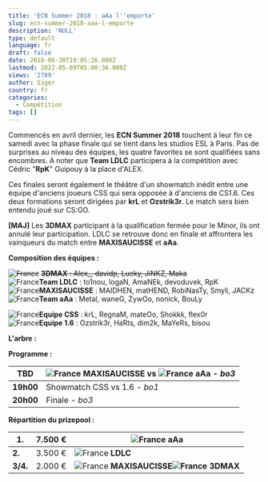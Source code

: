 ```yaml
---
title: 'ECN Summer 2018 : aAa l''emporte'
slug: ecn-summer-2018-aaa-l-emporte
description: 'NULL'
type: default
language: fr
draft: false
date: 2018-06-30T19:05:26.000Z
lastmod: 2022-05-09T05:00:36.000Z
views: '2789'
author: Siger
country: fr
categories:
  - Compétition
tags: []
---
```

Commencés en avril dernier, les **ECN Summer 2018** touchent à leur fin ce samedi avec la phase finale qui se tient dans les studios ESL à Paris. Pas de surprises au niveau des équipes, les quatre favorites se sont qualifiées sans encombres. A noter que **Team LDLC** participera à la compétition avec Cédric "**RpK**" Guipouy à la place d'ALEX.  
  
Ces finales seront également le théâtre d'un showmatch inédit entre une équipe d'anciens joueurs CSS qui sera opposée à d'anciens de CS1.6\. Ces deux formations seront dirigées par **krL** et **Ozstrik3r**. Le match sera bien entendu joué sur CS:GO.  
  
**\[MAJ\]** Les **3DMAX** participant à la qualification fermée pour le Minor, ils ont annulé leur participation. LDLC se retrouve donc en finale et affrontera les vainqueurs du match entre **MAXISAUCISSE** et **aAa**.

**Composition des équipes :**

~~![France](/images/countries/fr.svg)~~ ~~⁠**3DMAX** : Alex\_, davidp, Lucky, JiNKZ, Maka~~  
![France](/images/countries/fr.svg)⁠**Team LDLC** : to1nou, logaN, AmaNEk, devoduvek, RpK  
![France](/images/countries/fr.svg)⁠**MAXISAUCISSE** : MAIDHEN, matHEND, RobiNasTy, Smyli, JACKz  
![France](/images/countries/fr.svg)⁠**Team aAa** : Metal, waneG, ZywOo, nonick, BouLy  
  
![France](/images/countries/fr.svg)⁠**Equipe CSS** : krL, RegnaM, mateOo, Shokkk, flex0r  
![France](/images/countries/fr.svg)⁠**Equipe 1.6** : Ozstrik3r, HaRts, dim2k, MaYeRs, bisou

**L'arbre :**

**Programme :**

| **TBD**   | ![France](/images/countries/fr.svg)⁠ MAXISAUCISSE **vs** ![France](/images/countries/fr.svg)⁠ **aAa** _\- bo3_ |
| --------- | -------------------------------------------------------------------------------------------------------------- |
| **19h00** | Showmatch CSS vs 1.6 _\- bo1_                                                                                  |
| **20h00** | Finale _\- bo3_                                                                                                |

  
**Répartition du prizepool :**

| **1.**   | 7.500 € | ![France](/images/countries/fr.svg)⁠ **aAa**                                                    |
| -------- | ------- | ----------------------------------------------------------------------------------------------- |
| **2.**   | 3.500 € | ![France](/images/countries/fr.svg)⁠ **LDLC**                                                   |
| **3/4.** | 2.000 € | ![France](/images/countries/fr.svg)⁠ **MAXISAUCISSE![France](/images/countries/fr.svg)⁠ 3DMAX** |
  
  
